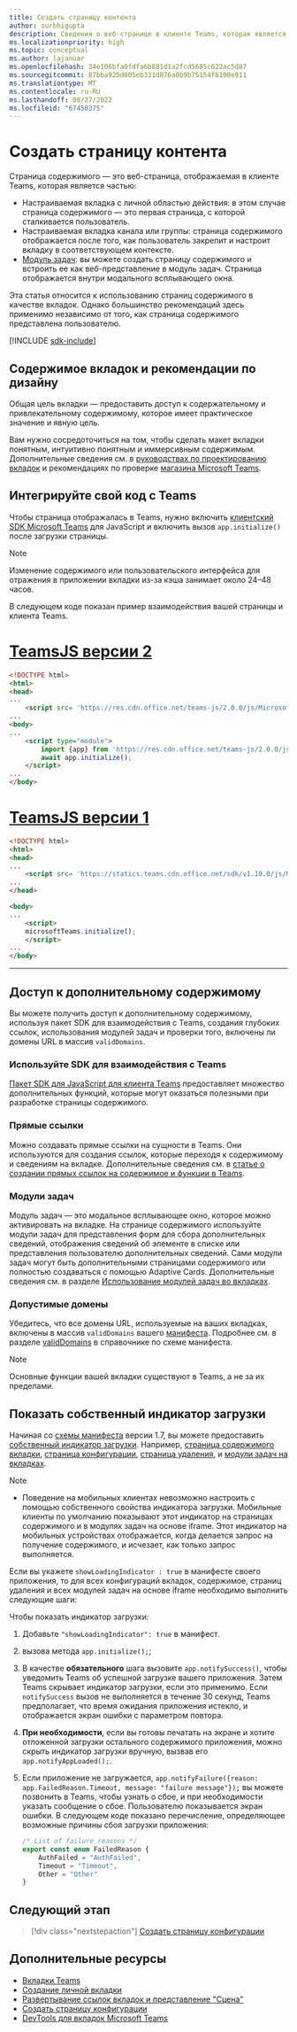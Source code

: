 ```yaml
---
title: Создать страницу контента
author: surbhigupta
description: Сведения о веб-странице в клиенте Teams, которая является частью личной, каналной или групповой настраиваемой вкладки. Создайте страницу содержимого и внедрите ее в виде веб-представления внутри модуля задач.
ms.localizationpriority: high
ms.topic: conceptual
ms.author: lajanuar
ms.openlocfilehash: 34e106bfa0fdfa6b881d1a2fcd5685c022ac5d87
ms.sourcegitcommit: 87bba925d005eb331d876a0b9b75154f8100e911
ms.translationtype: MT
ms.contentlocale: ru-RU
ms.lasthandoff: 08/27/2022
ms.locfileid: "67450375"
---
```

# <a name="create-a-content-page"></a>Создать страницу контента

Страница содержимого — это веб-страница, отображаемая в клиенте Teams, которая является частью:

* Настраиваемая вкладка с личной областью действия: в этом случае страница содержимого — это первая страница, с которой сталкивается пользователь.
* Настраиваемая вкладка канала или группы: страница содержимого отображается после того, как пользователь закрепит и настроит вкладку в соответствующем контексте.
* [Модуль задач](~/task-modules-and-cards/what-are-task-modules.md): вы можете создать страницу содержимого и встроить ее как веб-представление в модуль задач. Страница отображается внутри модального всплывающего окна.

Эта статья относится к использованию страниц содержимого в качестве вкладок. Однако большинство рекомендаций здесь применимо независимо от того, как страница содержимого представлена пользователю.

[!INCLUDE [sdk-include](~/includes/sdk-include.md)]

## <a name="tab-content-and-design-guidelines"></a>Содержимое вкладок и рекомендации по дизайну

Общая цель вкладки — предоставить доступ к содержательному и привлекательному содержимому, которое имеет практическое значение и явную цель.

Вам нужно сосредоточиться на том, чтобы сделать макет вкладки понятным, интуитивно понятным и иммерсивным содержимым. Дополнительные сведения см. в [руководствах по проектированию вкладок](~/tabs/design/tabs.md) и рекомендациях по проверке [магазина Microsoft Teams](~/concepts/deploy-and-publish/appsource/prepare/teams-store-validation-guidelines.md).

## <a name="integrate-your-code-with-teams"></a>Интегрируйте свой код с Teams

Чтобы страница отображалась в Teams, нужно включить [клиентский SDK Microsoft Teams](/javascript/api/overview/msteams-client?view=msteams-client-js-latest&preserve-view=true) для JavaScript и включить вызов `app.initialize()` после загрузки страницы.

> [!NOTE]
> Изменение содержимого или пользовательского интерфейса для отражения в приложении вкладки из-за кэша занимает около 24–48 часов.

В следующем коде показан пример взаимодействия вашей страницы и клиента Teams.

# <a name="teamsjs-v2"></a>[TeamsJS версии 2](#tab/teamsjs-v2)

```html
<!DOCTYPE html>
<html>
<head>
...
    <script src= 'https://res.cdn.office.net/teams-js/2.0.0/js/MicrosoftTeams.min.js'></script>
...
<body>
...
    <script type="module">
        import {app} from 'https://res.cdn.office.net/teams-js/2.0.0/js/MicrosoftTeams.min.js';
        await app.initialize();
    </script>
...
</body>
```

# <a name="teamsjs-v1"></a>[TeamsJS версии 1](#tab/teamsjs-v1)

```html
<!DOCTYPE html>
<html>
<head>
...
    <script src= 'https://statics.teams.cdn.office.net/sdk/v1.10.0/js/MicrosoftTeams.min.js'></script>
...
</head>

<body>
...
    <script>
    microsoftTeams.initialize();
    </script>
...
</body>
```

***

## <a name="access-additional-content"></a>Доступ к дополнительному содержимому

Вы можете получить доступ к дополнительному содержимому, используя пакет SDK для взаимодействия с Teams, создания глубоких ссылок, использования модулей задач и проверки того, включены ли домены URL в массив `validDomains`.

### <a name="use-the-sdk-to-interact-with-teams"></a>Используйте SDK для взаимодействия с Teams

[Пакет SDK для JavaScript для клиента Teams](~/tabs/how-to/using-teams-client-sdk.md) предоставляет множество дополнительных функций, которые могут оказаться полезными при разработке страницы содержимого.

### <a name="deep-links"></a>Прямые ссылки

Можно создавать прямые ссылки на сущности в Teams. Они используются для создания ссылок, которые переходя к содержимому и сведениям на вкладке. Дополнительные сведения см. в [статье о создании прямых ссылок на содержимое и функции в Teams](~/concepts/build-and-test/deep-links.md).

### <a name="task-modules"></a>Модули задач

Модуль задач — это модальное всплывающее окно, которое можно активировать на вкладке. На странице содержимого используйте модули задач для представления форм для сбора дополнительных сведений, отображения сведений об элементе в списке или представления пользователю дополнительных сведений. Сами модули задач могут быть дополнительными страницами содержимого или полностью создаваться с помощью Adaptive Cards. Дополнительные сведения см. в разделе [Использование модулей задач во вкладках](~/task-modules-and-cards/task-modules/task-modules-tabs.md).

### <a name="valid-domains"></a>Допустимые домены

Убедитесь, что все домены URL, используемые на ваших вкладках, включены в массив `validDomains` вашего [манифеста](~/concepts/build-and-test/apps-package.md). Подробнее см. в разделе [validDomains](~/resources/schema/manifest-schema.md#validdomains) в справочнике по схеме манифеста.

> [!NOTE]
> Основные функции вашей вкладки существуют в Teams, а не за их пределами.

## <a name="show-a-native-loading-indicator"></a>Показать собственный индикатор загрузки

Начиная со [схемы манифеста](../../../resources/schema/manifest-schema.md) версии 1.7, вы можете предоставить [собственный индикатор загрузки](../../../resources/schema/manifest-schema.md#showloadingindicator). Например, [страница содержимого вкладки](#integrate-your-code-with-teams), [страница конфигурации](configuration-page.md), [страница удаления](removal-page.md), и [модули задач на вкладках](../../../task-modules-and-cards/task-modules/task-modules-tabs.md).

> [!NOTE]
>
> * Поведение на мобильных клиентах невозможно настроить с помощью собственного свойства индикатора загрузки. Мобильные клиенты по умолчанию показывают этот индикатор на страницах содержимого и в модулях задач на основе iframe. Этот индикатор на мобильных устройствах отображается, когда делается запрос на получение содержимого, и исчезает, как только запрос выполняется.

Если вы укажете `showLoadingIndicator : true` в манифесте своего приложения, то для всех конфигураций вкладок, содержимое, страниц удаления и всех модулей задач на основе iframe необходимо выполнить следующие шаги:

Чтобы показать индикатор загрузки:

1. Добавьте `"showLoadingIndicator": true` в манифест.
1. вызова метода `app.initialize();`;
1. В качестве **обязательного** шага вызовите `app.notifySuccess()`, чтобы уведомить Teams об успешной загрузке вашего приложения. Затем Teams скрывает индикатор загрузки, если это применимо. Если `notifySuccess`  вызов не выполняется в течение 30 секунд, Teams предполагает, что время ожидания приложения истекло, и отображается экран ошибки с параметром повтора.
1. **При необходимости**, если вы готовы печатать на экране и хотите отложенной загрузки остального содержимого приложения, можно скрыть индикатор загрузки вручную, вызвав его `app.notifyAppLoaded();`.
1. Если приложение не загружается, `app.notifyFailure({reason: app.FailedReason.Timeout, message: "failure message"});` вы можете позвонить в Teams, чтобы узнать о сбое, и при необходимости указать сообщение о сбое. Пользователю показывается экран ошибки. В следующем коде показано перечисление, определяющее возможные причины сбоя загрузки приложения:

    ```typescript
    /* List of failure reasons */
    export const enum FailedReason {
        AuthFailed = "AuthFailed",
        Timeout = "Timeout",
        Other = "Other"
    }
    ```

## <a name="next-step"></a>Следующий этап

> [!div class="nextstepaction"]
> [Создать страницу конфигурации](~/tabs/how-to/create-tab-pages/configuration-page.md)

## <a name="see-also"></a>Дополнительные ресурсы

* [Вкладки Teams](~/tabs/what-are-tabs.md)
* [Создание личной вкладки](~/tabs/how-to/create-personal-tab.md)
* [Развертывание ссылок вкладок и представление "Сцена"](~/tabs/tabs-link-unfurling.md)
* [Создать страницу конфигурации](~/tabs/how-to/create-tab-pages/configuration-page.md)
* [DevTools для вкладок Microsoft Teams](~/tabs/how-to/developer-tools.md)
